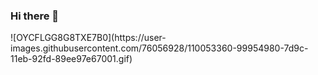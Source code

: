 ### Hi there 👋

<!--
**AristoK3/AristoK3** is a ✨ _special_ ✨ repository because its `README.md` (this file) appears on your GitHub profile.

Here are some ideas to get you started:

- 🔭 I’m currently working on ...
- 🌱 I’m currently learning ...
- 👯 I’m looking to collaborate on ...
- 🤔 I’m looking for help with ...
- 💬 Ask me about ...
- 📫 How to reach me: ...
- 😄 Pronouns: ...
- ⚡ Fun fact: ...
-->![OYCFLGG8G8TXE7B0](https://user-images.githubusercontent.com/76056928/110053360-99954980-7d9c-11eb-92fd-89ee97e67001.gif)

